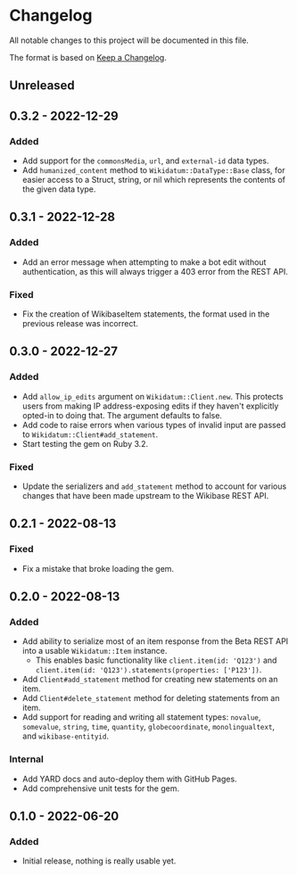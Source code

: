 # Changelog

All notable changes to this project will be documented in this file.

The format is based on [Keep a Changelog](https://keepachangelog.com/en/1.0.0/).

## Unreleased

## 0.3.2 - 2022-12-29
### Added

- Add support for the `commonsMedia`, `url`, and `external-id` data types.
- Add `humanized_content` method to `Wikidatum::DataType::Base` class, for easier access to a Struct, string, or nil which represents the contents of the given data type.

## 0.3.1 - 2022-12-28
### Added

- Add an error message when attempting to make a bot edit without authentication, as this will always trigger a 403 error from the REST API.

### Fixed

- Fix the creation of WikibaseItem statements, the format used in the previous release was incorrect.

## 0.3.0 - 2022-12-27
### Added

- Add `allow_ip_edits` argument on `Wikidatum::Client.new`. This protects users from making IP address-exposing edits if they haven't explicitly opted-in to doing that. The argument defaults to false.
- Add code to raise errors when various types of invalid input are passed to `Wikidatum::Client#add_statement`.
- Start testing the gem on Ruby 3.2.

### Fixed

- Update the serializers and `add_statement` method to account for various changes that have been made upstream to the Wikibase REST API.

## 0.2.1 - 2022-08-13
### Fixed

- Fix a mistake that broke loading the gem.

## 0.2.0 - 2022-08-13
### Added

- Add ability to serialize most of an item response from the Beta REST API into a usable `Wikidatum::Item` instance.
  - This enables basic functionality like `client.item(id: 'Q123')` and `client.item(id: 'Q123').statements(properties: ['P123'])`.
- Add `Client#add_statement` method for creating new statements on an item.
- Add `Client#delete_statement` method for deleting statements from an item.
- Add support for reading and writing all statement types: `novalue`, `somevalue`, `string`, `time`, `quantity`, `globecoordinate`, `monolingualtext`, and `wikibase-entityid`.

### Internal

- Add YARD docs and auto-deploy them with GitHub Pages.
- Add comprehensive unit tests for the gem.

## 0.1.0 - 2022-06-20
### Added

- Initial release, nothing is really usable yet.
